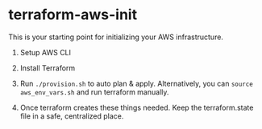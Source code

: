 # terraform-aws-init

This is your starting point for initializing your AWS infrastructure.

1. Setup AWS CLI

2. Install Terraform

3. Run `./provision.sh` to auto plan & apply. Alternatively, you can `source aws_env_vars.sh` and run terraform manually.

5. Once terraform creates these things needed. Keep the terraform.state file in a safe, centralized place.